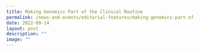 ```yaml
---
title: Making Genomics Part of the Clinical Routine
permalink: /news-and-events/editorial-features/making-genomics-part-of-the-clinical-routine/
date: 2022-09-14
layout: post
description: ""
image: ""
---
```

